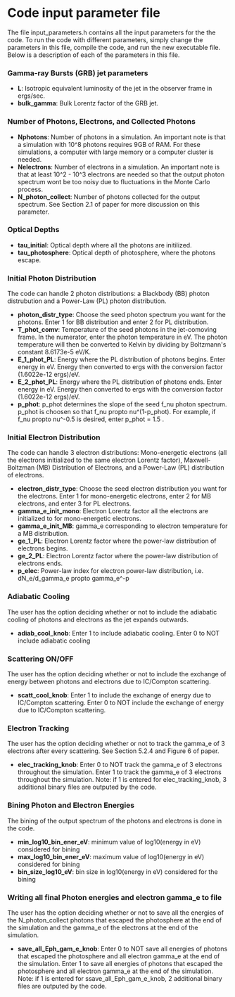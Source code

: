 # Code input parameter file

The file input_parameters.h contains all the input parameters for the the code. 
To run the code with different parameters, simply change the parameters
in this file, compile the code, and run the new executable file. Below is a
description of each of the parameters in this file.

### Gamma-ray Bursts (GRB) jet parameters

- **L**: Isotropic equivalent luminosity of the jet in the observer frame in ergs/sec.
- **bulk_gamma**: Bulk Lorentz factor of the GRB jet.

### Number of Photons, Electrons, and Collected Photons

- **Nphotons**: Number of photons in a simulation. An important note is that a 
simulation with 10^8 photons requires 9GB of RAM. For these simulations, a
computer with large memory or a computer cluster is needed.
- **Nelectrons**: Number of electrons in a simulation. An important note is that
at least 10^2 - 10^3 electrons are needed so that the output photon spectrum wont
be too noisy due to fluctuations in the Monte Carlo process.
- **N_photon_collect**: Number of photons collected for the output spectrum. See Section 2.1
of paper for more discussion on this parameter.

### Optical Depths

- **tau_initial**: Optical depth where all the photons are initilized.
- **tau_photosphere**: Optical depth of photosphere, where the photons escape.

### Initial Photon Distribution

The code can handle 2 photon distributions: a Blackbody (BB) photon distrubution
and a Power-Law (PL) photon distribution.

- **photon_distr_type**: Choose the seed photon spectrum you want for the photons. Enter
1 for BB distribution and enter 2 for PL distribution.
- **T_phot_comv**: Temperature of the seed photons in the jet-comoving frame.
In the numerator, enter the photon temperature in eV. The photon temperature
will then be converted to Kelvin by dividing by Boltzmann's constant 8.6173e-5 eV/K.
- **E_1_phot_PL**: Energy where the PL distribution of photons begins. Enter energy
in eV. Energy then converted to ergs with the conversion factor (1.6022e-12 ergs)/eV.
- **E_2_phot_PL**: Energy where the PL distribution of photons ends. Enter energy
in eV. Energy then converted to ergs with the conversion factor (1.6022e-12 ergs)/eV.
- **p_phot**: p_phot determines the slope of the seed f_nu photon spectrum. p_phot
is choosen so that f_nu propto nu^(1-p_phot). For example, if f_nu propto nu^-0.5 is
desired, enter p_phot = 1.5 .

### Initial Electron Distribution

The code can handle 3 electron distributions: Mono-energetic electrons (all
the electrons initialized to the same electron Lorentz factor), 
Maxwell-Boltzman (MB) Distribution of Electrons, and a Power-Law (PL) distribution
of electrons. 

- **electron_distr_type**: Choose the seed electron distribution you want 
for the electrons. Enter 1 for mono-energetic electrons, enter 2 for MB electrons,
and enter 3 for PL electrons.
- **gamma_e_init_mono**: Electron Lorentz factor all the electrons are initialized
to for mono-energetic electrons.
- **gamma_e_init_MB**: gamma_e corresponding to electron temperature for a MB distribution.
- **ge_1_PL**: Electron Lorentz factor where the power-law distribution of electrons begins.
- **ge_2_PL**: Electron Lorentz factor where the power-law distribution of electrons ends.
- **p_elec**: Power-law index for electron power-law distribution, 
i.e. dN_e/d_gamma_e propto gamma_e^-p

### Adiabatic Cooling

The user has the option deciding whether or not to include the adiabatic cooling
of photons and electrons as the jet expands outwards.

- **adiab_cool_knob**: Enter 1 to include adiabatic cooling. 
Enter 0 to NOT include adiabatic cooling

### Scattering ON/OFF

The user has the option deciding whether or not to include the exchange
of energy between photons and electrons due to IC/Compton scattering.

- **scatt_cool_knob**: Enter 1 to include the exchange of energy due to
IC/Compton scattering. Enter 0 to NOT include the exchange of energy 
due to IC/Compton scattering. 

### Electron Tracking

The user has the option deciding whether or not to track the gamma_e
of 3 electrons after every scattering. See Section 5.2.4 and Figure 6
of paper. 

- **elec_tracking_knob**: Enter 0 to NOT track the gamma_e of
3 electrons throughout the simulation. Enter 1 to track the gamma_e of
3 electrons throughout the simulation. Note: if 1 is entered for
elec_tracking_knob, 3 additional binary files are outputed by the code.

### Bining Photon and Electron Energies

The bining of the output spectrum of the photons and electrons 
is done in the code. 

- **min_log10_bin_ener_eV**: minimum value of log10(energy in eV) 
considered for bining
- **max_log10_bin_ener_eV**: maximum value of log10(energy in eV) 
considered for bining
- **bin_size_log10_eV**: bin size in log10(energy in eV) considered
for the bining

### Writing all final Photon energies and electron gamma_e to file

The user has the option deciding whether or not to save all the energies
of the N_photon_collect photons that escaped the photosphere at the end
of the simulation and the gamma_e of the electrons at the end of the 
simulation.

- **save_all_Eph_gam_e_knob**: Enter 0 to NOT save all energies
of photons that escaped the photosphere and all electron gamma_e at
the end of the simulation. Enter 1 to save all energies
of photons that escaped the photosphere and all electron gamma_e at
the end of the simulation. Note: if 1 is entered for
ssave_all_Eph_gam_e_knob, 2 additional binary files are outputed by the code.



